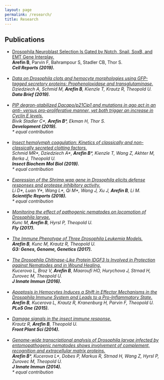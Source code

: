 ```yaml
---
layout: page
permalink: /research/
title: Research
---
```


<h2>Publications</h2>

<ul>
	<li>
		<a href="https://www.ncbi.nlm.nih.gov/pubmed/31825841">	<div class="color-button">Drosophila Neuroblast Selection Is Gated by Notch, Snail, SoxB, and EMT Gene Interplay.</div></a><b>Arefin B</b>, Parvin F, Bahrampour S, Stadler CB, Thor S.<br><i>
	<b>Cell Reports (2019).</b>
  
  
  </li><br>
	<li>
		<a href="https://www.ncbi.nlm.nih.gov/pubmed/31367663">	<div class="color-button">Data on Drosophila clots and hemocyte morphologies using GFP-tagged secretory proteins: Prophenoloxidase and transglutaminase.</div></a>
	Dziedziech A, Schmid M, <b>Arefin B</b>, Kienzle T, Krautz R, Theopold U.<br><i>
	<b>Data Brief (2019).</b>
	
  </li><br>
	<li>
	<a href="https://www.ncbi.nlm.nih.gov/pubmed/31289041">	<div class="color-button">PIP degron-stabilized Dacapo/p21Cip1 and mutations in ago act in an anti- versus pro-proliferative manner, yet both trigger an increase in Cyclin E levels.</div></a>
	Bivik Stadler C*, <b>Arefin B</b>*, Ekman H, Thor S.<br><i>
	<b>Development (2019).</b><br>
	* equal contribution

</li><br>
<li>
	<a href="https://www.ncbi.nlm.nih.gov/pubmed/30974174">	<div class="color-button">Insect hemolymph coagulation: Kinetics of classically and non-classically secreted clotting factors.</div></a>
	Schmid MR*, Dziedziech A*, <b>Arefin B</b>*, Kienzle T, Wang Z, Akhter M, Berka J, Theopold U.<br><i>
	<b>Insect Biochem Mol Biol (2019).</b><br>
	* equal contribution	
	
 </li><br>
	<li>
	<a href="https://www.ncbi.nlm.nih.gov/pubmed/29884877">	<div class="color-button">Expression of the Shrimp wap gene in Drosophila elicits defense responses and protease inhibitory activity.</div></a>
	Li D*, Luan Y*, Wang L*, Qi M*, Wang J, Xu J, <b>Arefin B</b>, Li M.<br><i>
	<b>Scientific Reports (2018).</b><br>
	* equal contribution
	
</li><br>
	<li>
	<a href="https://www.ncbi.nlm.nih.gov/pubmed/28631995">	<div class="color-button">Monitoring the effect of pathogenic nematodes on locomotion of Drosophila larvae.</div></a>
	Kunc M, <b>Arefin B</b>, Hyrsl P, Theopold U.<br><i>
	<b>Fly (2017).</b>
	
</li><br>
	<li>
	<a href="https://www.ncbi.nlm.nih.gov/pubmed/28476910">	<div class="color-button">The Immune Phenotype of Three Drosophila Leukemia Models.</div></a>
	<b>Arefin B</b>, Kunc M, Krautz R, Theopold U.<br><i>
	<b>G3: Genes, Genome, Genetics (2017).</b>
	
	
</li><br>
	<li>
	<a href="https://www.ncbi.nlm.nih.gov/pubmed/26694862">	<div class="color-button">The Drosophila Chitinase-Like Protein IDGF3 Is Involved in Protection against Nematodes and in Wound Healing.</div></a>
	Kucerova L, Broz V, <b>Arefin B</b>, Maaroufi HO, Hurychova J, Strnad H, Zurovec M, Theopold U.<br><i>
	<b>J Innate Immun (2016).</b>
	
	
</li><br>
	<li>
	<a href="https://www.ncbi.nlm.nih.gov/pubmed/26322507">	<div class="color-button">Apoptosis in Hemocytes Induces a Shift in Effector Mechanisms in the Drosophila Immune System and Leads to a Pro-Inflammatory State.</div></a>
	<b>Arefin B</b>, Kucerova L, Krautz R, Kranenburg H, Parvin F, Theopold U.<br><i>
	<b>PLoS One (2015).</b>
	
	
</li><br>
	<li>
	<a href="https://www.ncbi.nlm.nih.gov/pubmed/25071815">	<div class="color-button">Damage signals in the insect immune response.</div></a>
	Krautz R, <b>Arefin B</b>, Theopold U.<br><i>
	<b>Front Plant Sci (2014).</b>	
	
	
</li><br>
	<li>
	<a href="https://www.ncbi.nlm.nih.gov/pubmed/23988573">	<div class="color-button">Genome-wide transcriptional analysis of Drosophila larvae infected by entomopathogenic nematodes shows involvement of complement, recognition and extracellular matrix proteins.</div></a>
	<b>Arefin B</b>*, Kucerova L*, Dobes P, Markus R, Strnad H, Wang Z, Hyrsl P, Zurovec M, Theopold U.<br><i>
	<b>J Innate Immun (2014).</b><br>
	* equal contribution
	
	
	
	
